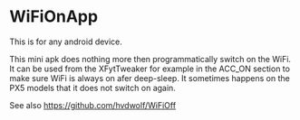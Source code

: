 # WiFiOnApp

This is for any android device.

This mini apk does nothing more then programmatically switch on the WiFi. It can be used from the XFytTweaker for example in the ACC_ON section to make sure WiFi is always on afer deep-sleep. It sometimes happens on the PX5 models that it does not switch on again.

See also https://github.com/hvdwolf/WiFiOff
